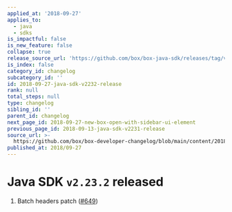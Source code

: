 ```yaml
---
applied_at: '2018-09-27'
applies_to:
  - java
  - sdks
is_impactful: false
is_new_feature: false
collapse: true
release_source_url: 'https://github.com/box/box-java-sdk/releases/tag/v2.23.2'
is_index: false
category_id: changelog
subcategory_id: ''
id: 2018-09-27-java-sdk-v2232-release
rank: null
total_steps: null
type: changelog
sibling_id: ''
parent_id: changelog
next_page_id: 2018-09-27-new-box-open-with-sidebar-ui-element
previous_page_id: 2018-09-13-java-sdk-v2231-release
source_url: >-
  https://github.com/box/box-developer-changelog/blob/main/content/2018/09-27-java-sdk-v2232-release.md
published_at: 2018/09-27
---
```

# Java SDK `v2.23.2` released

1. Batch headers patch ([#649](https://github.com/box/box-java-sdk/pull/649))